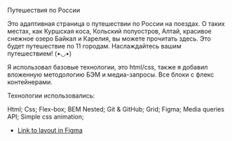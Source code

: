 
Путешествия по России

Это адаптивная страница о путешествии по России на поездах. О таких местах, как Куршская коса, Кольский полуостров, Алтай, красивое снежное озеро Байкал и Карелия, вы можете прочитать здесь. Это будет путешествие по 11 городам. Наслаждайтесь вашим путешествием! (•◡•)


Я использовал базовые технологии, это html/css, также я добавил вложенную методологию БЭМ и медиа-запросы. Все блоки с флекс контейнерами.


Технологии использовались: 

Html;
Css;
Flex-box;
BEM Nested;
Git & GitHub;
Grid;
Figma;
Media queries
API;
Simple css animation;

* [Link to layout in Figma](https://www.figma.com/file/5S2WSbEFL6awjVWJ0NWL8Q/Sprint-3_-Russia-_-desktop-mobile?node-id=28503%3A0)

